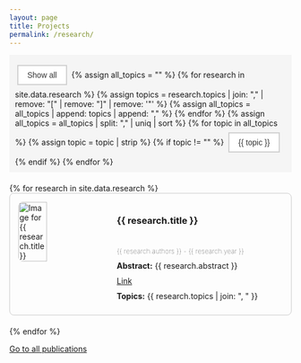 ```yaml
---
layout: page
title: Projects
permalink: /research/
---
```


<style>
    #filter-bar {
        background-color: #f5f5f5; /* Light gray background */
        padding: 10px;
        text-align: left;
        margin-bottom: 20px; /* Adds space below the filter bar */
    }

    .filter-btn {
        background-color: #ffffff; /* White background for buttons */
        border: 2px solid #d0d0d0; /* Light gray border */
        color: #333; /* Dark gray text */
        padding: 8px 16px;
        margin: 8px 4px; /* Adds spacing around buttons */
        cursor: pointer;
        font-size: 14px;
        display: inline-block;
    }

    .filter-btn:hover {
        background-color: #e0e0e0; /* Slightly darker background on hover */
    }

    .filter-btn:active {
        background-color: #cacaca; /* Even darker for the active state */
    }

    .research-entry {
        border: 1px solid #ccc; /* Light gray border */
        padding: 15px;
        margin-bottom: 20px;
        border-radius: 8px;
        display: flex;
        flex-direction: row; /* Arrange rows horizontally */
    }

    .research-entry img {
        width: 33%;  /* Image takes up 33% of the width */
        height: auto;
        margin-right: 20px;
        border-radius: 8px;
        flex-shrink: 0; /* Prevent image from shrinking */
    }

    .content-container {
        width: 66%; /* Content takes up 66% of the width */
        display: flex;
        flex-direction: column; /* Stack items vertically */
    }

    .content-container .title {
        display: flex;
        align-items: center; /* Center align title vertically */
        margin-bottom: 10px;
    }

    .content h3 {
        margin-top: 0;
    }

    .content p, .content a {
        margin: 10px 0; /* Add margin for better spacing */
    }

    .authors, .year {
        font-size: 12px; /* Smaller font size */
        font-weight: lighter; /* Less bold than the default */
    }

    .year {
        font-weight: lighter; /* Even lighter font weight for the year */
    }
</style>

<div id="filter-bar">
  <button class="filter-btn" onclick="filterResearch('all')">Show all</button>
  {% assign all_topics = "" %}
  {% for research in site.data.research %}
    {% assign topics = research.topics | join: "," | remove: "[" | remove: "]" | remove: '"' %}
    {% assign all_topics = all_topics | append: topics | append: "," %}
  {% endfor %}
  {% assign all_topics = all_topics | split: "," | uniq | sort %}
  {% for topic in all_topics %}
    {% assign topic = topic | strip %}
    {% if topic != "" %}
      <button class="filter-btn" onclick="filterResearch('{{ topic | escape }}')">{{ topic }}</button>
    {% endif %}
  {% endfor %}
</div>

<div class="research-container">
  {% for research in site.data.research %}
    <div class="research-entry" data-topics="{{ research.topics | join: ', ' }}">
        <img src="{{ research.image }}" alt="Image for {{ research.title }}">
        <div class="content-container">
            <div class="title">
                <h3>{{ research.title }}</h3>
            </div>
            <div class="content">
                <p class="authors">{{ research.authors }} - <span class="year">{{ research.year }}</span></p>
                <p><strong>Abstract:</strong> {{ research.abstract }}</p>
                <a href="{{ research.link }}">Link</a>
                <p><strong>Topics:</strong> {{ research.topics | join: ", " }}</p>
            </div>
        </div>
    </div>
  {% endfor %}
</div>

<script>
document.addEventListener('DOMContentLoaded', function() {
    function filterResearch(topic) {
      document.querySelectorAll('.research-entry').forEach(entry => {
        const topics = entry.dataset.topics.split(', ');
        entry.style.display = (topic === 'all' || topics.includes(topic)) ? 'block' : 'none';
      });
    }
    window.filterResearch = filterResearch;  // Expose to global scope for inline onclick handlers
});
</script>

[Go to all publications](/publications-table/)
